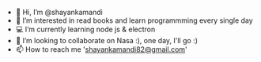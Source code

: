 - 👋 Hi, I’m @shayankamandi
- 👀 I’m interested in read books and learn programmming every single day
- 💻 I’m currently learning node js & electron  
- 🚀 I’m looking to collaborate on Nasa :), one day, I'll go :)
- 📫 How to reach me 'shayankamandi82@gmail.com'

<!---
shayandevv/shayandevv is a ✨ special ✨ repository because its `README.md` (this file) appears on your GitHub profile.
You can click the Preview link to take a look at your changes.
--->
